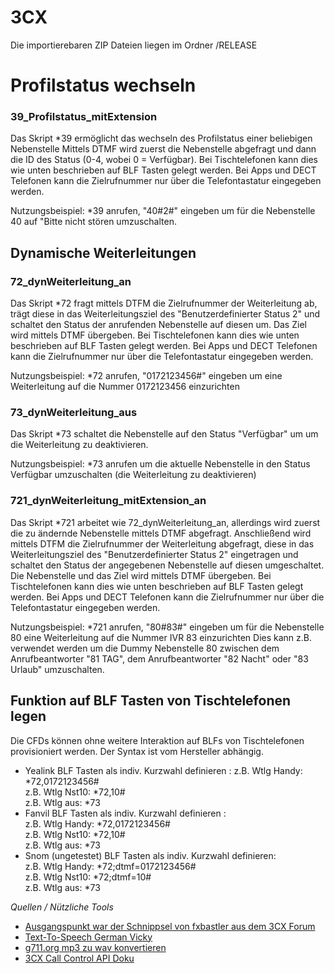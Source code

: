 # 3CX

Die importierebaren ZIP Dateien liegen im Ordner /RELEASE

# Profilstatus wechseln
### 39_Profilstatus_mitExtension ###
Das Skript *39 ermöglicht das wechseln des Profilstatus einer beliebigen Nebenstelle
Mittels DTMF wird zuerst die Nebenstelle abgefragt und dann die ID des Status (0-4, wobei 0 = Verfügbar).
Bei Tischtelefonen kann dies wie unten beschrieben auf BLF Tasten gelegt werden. 
Bei Apps und DECT Telefonen kann die Zielrufnummer nur über die Telefontastatur eingegeben werden.

Nutzungsbeispiel: *39 anrufen, "40#2#" eingeben um für die Nebenstelle 40 auf "Bitte nicht stören umzuschalten.



## Dynamische Weiterleitungen ##
### 72_dynWeiterleitung_an ###
Das Skript *72 fragt mittels DTFM die Zielrufnummer der Weiterleitung ab, trägt diese in das Weiterleitungsziel des "Benutzerdefinierter Status 2" und schaltet den Status der anrufenden Nebenstelle auf diesen um.
Das Ziel wird mittels DTMF übergeben. Bei Tischtelefonen kann dies wie unten beschrieben auf BLF Tasten gelegt werden. 
Bei Apps und DECT Telefonen kann die Zielrufnummer nur über die Telefontastatur eingegeben werden.

Nutzungsbeispiel: *72 anrufen, "0172123456#" eingeben um eine Weiterleitung auf die Nummer 0172123456 einzurichten

### 73_dynWeiterleitung_aus ###
Das Skript *73 schaltet die Nebenstelle auf den Status "Verfügbar" um um die Weiterleitung zu deaktivieren.

Nutzungsbeispiel: *73 anrufen     um die aktuelle Nebenstelle in den Status Verfügbar umzuschalten (die Weiterleitung zu deaktivieren)


### 721_dynWeiterleitung_mitExtension_an ###
Das Skript *721 arbeitet wie 72_dynWeiterleitung_an, allerdings wird zuerst die zu ändernde Nebenstelle mittels DTMF abgefragt.
Anschließend wird mittels DTFM die Zielrufnummer der Weiterleitung abgefragt, diese in das Weiterleitungsziel des "Benutzerdefinierter Status 2" eingetragen und schaltet den Status der angegebenen Nebenstelle auf diesen umgeschaltet.
Die Nebenstelle und das Ziel wird mittels DTMF übergeben. Bei Tischtelefonen kann dies wie unten beschrieben auf BLF Tasten gelegt werden. 
Bei Apps und DECT Telefonen kann die Zielrufnummer nur über die Telefontastatur eingegeben werden.

Nutzungsbeispiel: *721 anrufen, "80#83#" eingeben um für die Nebenstelle 80 eine Weiterleitung auf die Nummer IVR 83 einzurichten
Dies kann z.B. verwendet werden um die Dummy Nebenstelle 80 zwischen dem Anrufbeantworter "81 TAG", dem Anrufbeantworter "82 Nacht" oder "83 Urlaub" umzuschalten.




## Funktion auf BLF Tasten von Tischtelefonen legen ##
Die CFDs können ohne weitere Interaktion auf BLFs von Tischtelefonen provisioniert werden. Der Syntax ist vom Hersteller abhängig.

- Yealink BLF Tasten als indiv. Kurzwahl definieren :
	z.B. Wtlg Handy: *72,0172123456#<br>
	z.B. Wtlg Nst10: *72,10#<br>
	z.B. Wtlg aus: *73<br>
- Fanvil BLF Tasten als indiv. Kurzwahl definieren :<br>
	z.B. Wtlg Handy: *72,0172123456#<br>
	z.B. Wtlg Nst10: *72,10#<br>
	z.B. Wtlg aus: *73<br>
- Snom (ungetestet) BLF Tasten als indiv. Kurzwahl definieren:<br>
	z.B. Wtlg Handy: *72;dtmf=0172123456#<br>
	z.B. Wtlg Nst10: *72;dtmf=10#<br>
	z.B. Wtlg aus: *73<br>


*Quellen / Nützliche Tools*
- [Ausgangspunkt war der Schnippsel von fxbastler aus dem 3CX Forum](https://www.3cx.de/forum/threads/rufweiterleitung.101354/page-2#post-430429)
- [Text-To-Speech German Vicky](https://ttsmp3.com/text-to-speech/German/)
- [g711.org mp3 zu wav konvertieren](https://g711.org/)
- [3CX Call Control API Doku](https://downloads-global.3cx.com/downloads/misc/callcontrolapi/3CXCallControlAPI_v20.zip)
